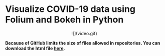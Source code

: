 # Visualize COVID-19 data using Folium and Bokeh in Python

<p align="center">
![](video.gif)
</p>

__Because of GitHub limits the size of files allowed in repositories. You can download the html file [here](https://drive.google.com/file/d/16u5UqIN72wCwlIF6VCWEkPCBeQe_8xVB/view?usp=sharing).__